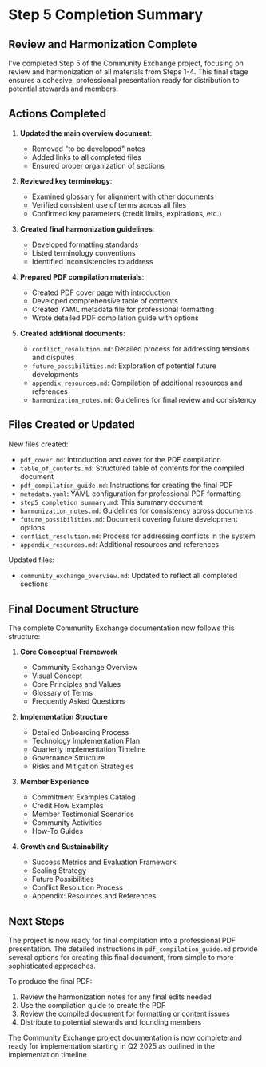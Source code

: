 # Step 5 Completion Summary

## Review and Harmonization Complete

I've completed Step 5 of the Community Exchange project, focusing on review and harmonization of all materials from Steps 1-4. This final stage ensures a cohesive, professional presentation ready for distribution to potential stewards and members.

## Actions Completed

1. **Updated the main overview document**:
   - Removed "to be developed" notes
   - Added links to all completed files
   - Ensured proper organization of sections

2. **Reviewed key terminology**:
   - Examined glossary for alignment with other documents
   - Verified consistent use of terms across all files
   - Confirmed key parameters (credit limits, expirations, etc.)

3. **Created final harmonization guidelines**:
   - Developed formatting standards
   - Listed terminology conventions
   - Identified inconsistencies to address

4. **Prepared PDF compilation materials**:
   - Created PDF cover page with introduction
   - Developed comprehensive table of contents
   - Created YAML metadata file for professional formatting
   - Wrote detailed PDF compilation guide with options

5. **Created additional documents**:
   - `conflict_resolution.md`: Detailed process for addressing tensions and disputes
   - `future_possibilities.md`: Exploration of potential future developments
   - `appendix_resources.md`: Compilation of additional resources and references  
   - `harmonization_notes.md`: Guidelines for final review and consistency

## Files Created or Updated

New files created:
- `pdf_cover.md`: Introduction and cover for the PDF compilation
- `table_of_contents.md`: Structured table of contents for the compiled document
- `pdf_compilation_guide.md`: Instructions for creating the final PDF
- `metadata.yaml`: YAML configuration for professional PDF formatting
- `step5_completion_summary.md`: This summary document
- `harmonization_notes.md`: Guidelines for consistency across documents
- `future_possibilities.md`: Document covering future development options
- `conflict_resolution.md`: Process for addressing conflicts in the system
- `appendix_resources.md`: Additional resources and references

Updated files:
- `community_exchange_overview.md`: Updated to reflect all completed sections

## Final Document Structure

The complete Community Exchange documentation now follows this structure:

1. **Core Conceptual Framework**
   - Community Exchange Overview
   - Visual Concept
   - Core Principles and Values
   - Glossary of Terms
   - Frequently Asked Questions

2. **Implementation Structure**
   - Detailed Onboarding Process
   - Technology Implementation Plan
   - Quarterly Implementation Timeline
   - Governance Structure
   - Risks and Mitigation Strategies

3. **Member Experience**
   - Commitment Examples Catalog
   - Credit Flow Examples
   - Member Testimonial Scenarios
   - Community Activities
   - How-To Guides

4. **Growth and Sustainability**
   - Success Metrics and Evaluation Framework
   - Scaling Strategy
   - Future Possibilities
   - Conflict Resolution Process
   - Appendix: Resources and References

## Next Steps

The project is now ready for final compilation into a professional PDF presentation. The detailed instructions in `pdf_compilation_guide.md` provide several options for creating this final document, from simple to more sophisticated approaches.

To produce the final PDF:
1. Review the harmonization notes for any final edits needed
2. Use the compilation guide to create the PDF
3. Review the compiled document for formatting or content issues
4. Distribute to potential stewards and founding members

The Community Exchange project documentation is now complete and ready for implementation starting in Q2 2025 as outlined in the implementation timeline.